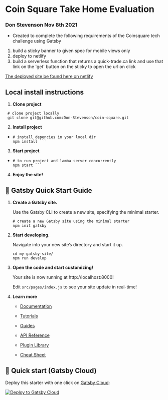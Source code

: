 # Coin Square Take Home Evaluation

### Don Stevenson Nov 8th 2021

- Created to complete the following requirements of the Coinsquare tech challenge using Gatsby

1. build a sticky banner to given spec for mobile views only
2. deploy to netlify
3. build a serverless function that returns a quick-trade.ca link and use that link on the 'get' button on the sticky to open the url on click
   
[The deployed site be found here on netlify](https://cranky-joliot-914ff9.netlify.app/)

## Local install instructions

1.  **Clone project**
 ```shell
  # clone project locally
  git clone git@github.com:Don-Stevenson/coin-square.git
  ```

2.  **Install project**
- ```shell
  # install depencies in your local dir
  npm install ```

3.  **Start project**
- ```shell
  # to run project and lamba server concurrently
  npm start ```

4.  **Enjoy the site!**



## 🚀 Gatsby Quick Start Guide

1.  **Create a Gatsby site.**

    Use the Gatsby CLI to create a new site, specifying the minimal starter.

    ```shell
    # create a new Gatsby site using the minimal starter
    npm init gatsby
    ```

2.  **Start developing.**

    Navigate into your new site’s directory and start it up.

    ```shell
    cd my-gatsby-site/
    npm run develop
    ```

3.  **Open the code and start customizing!**

    Your site is now running at http://localhost:8000!

    Edit `src/pages/index.js` to see your site update in real-time!

4.  **Learn more**

    - [Documentation](https://www.gatsbyjs.com/docs/?utm_source=starter&utm_medium=readme&utm_campaign=minimal-starter)

    - [Tutorials](https://www.gatsbyjs.com/tutorial/?utm_source=starter&utm_medium=readme&utm_campaign=minimal-starter)

    - [Guides](https://www.gatsbyjs.com/tutorial/?utm_source=starter&utm_medium=readme&utm_campaign=minimal-starter)

    - [API Reference](https://www.gatsbyjs.com/docs/api-reference/?utm_source=starter&utm_medium=readme&utm_campaign=minimal-starter)

    - [Plugin Library](https://www.gatsbyjs.com/plugins?utm_source=starter&utm_medium=readme&utm_campaign=minimal-starter)

    - [Cheat Sheet](https://www.gatsbyjs.com/docs/cheat-sheet/?utm_source=starter&utm_medium=readme&utm_campaign=minimal-starter)

## 🚀 Quick start (Gatsby Cloud)

Deploy this starter with one click on [Gatsby Cloud](https://www.gatsbyjs.com/cloud/):

[<img src="https://www.gatsbyjs.com/deploynow.svg" alt="Deploy to Gatsby Cloud">](https://www.gatsbyjs.com/dashboard/deploynow?url=https://github.com/gatsbyjs/gatsby-starter-minimal)
